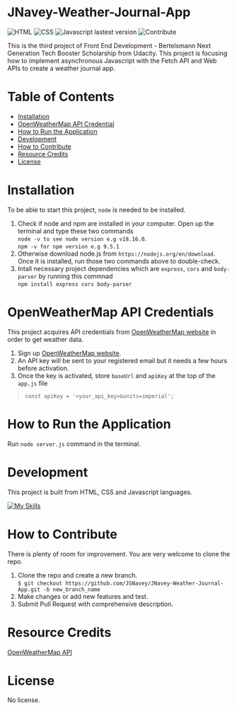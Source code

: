 # JNavey-Weather-Journal-App
![HTML](https://img.shields.io/badge/HTML-HTML5-orange)
![CSS](https://img.shields.io/badge/CSS-CSS3-blue)
![Javascript lastest version](https://img.shields.io/badge/Javascript-ECMAScript%202022-f0db4f)
![Contribute](https://img.shields.io/badge/Contribute-Welcome-ff69b4)

This is the third project of Front End Development - Bertelsmann Next Generation Tech Booster Scholarship from Udacity. This project is focusing how to implement asynchronous Javascript with the Fetch API and Web APIs to create a weather journal app.

# Table of Contents

- [Installation](#installation)
- [OpenWeatherMap API Credential](#openweathermap-api-credentials)
- [How to Run the Application](#how-to-run-the-application)
- [Development](#development)
- [How to Contribute](#how-to-contribute)
- [Resource Credits](#resource-credits)
- [License](#license)

# Installation
To be able to start this project, `node` is needed to be installed.
1. Check if node and npm are installed in your computer. Open up the terminal and type these two commands<br> 
`node -v to see node version e.g v18.16.0`.<br>
`npm -v for npm version e.g 9.5.1`<br>
2. Otherwise download node.js from `https://nodejs.org/en/download`. Once it is installed, run those two commands above to double-check. 
3. Intall necessary project dependencies which are `express`, `cors` and `body-parser` by running this commnad <br>
`npm install express cors body-parser`

# OpenWeatherMap API Credentials
This project acquires API credentials from [OpenWeatherMap website](https://openweathermap.org/) in order to get weather data.
1. Sign up [OpenWeatherMap website](https://openweathermap.org/).
2. An API key will be sent to your registered email but it needs a few hours before activation.
3. Once the key is activated, store `baseUrl` and `apiKey` at the top of the `app.js` file<br>
>`const apiKey = '<your_api_key>&units=imperial';`

# How to Run the Application
Run `node server.js` command in the terminal.

# Development
This project is built from HTML, CSS and Javascript languages.<br>

[![My Skills](https://skills.thijs.gg/icons?i=js,html,css)](https://skills.thijs.gg)

# How to Contribute
There is plenty of room for improvement. You are very welcome to clone the repo.  
1. Clone the repo and create a new branch.<br>
`$ git checkout https://github.com/JSNavey/JNavey-Weather-Journal-App.git -b new_branch_name`
2. Make changes or add new features and test.
3. Submit Pull Request with comprehensive description.

# Resource Credits
[OpenWeatherMap API](https://openweathermap.org/)

# License
No license.
